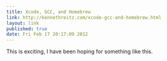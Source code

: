 ```yaml
---
title: Xcode, GCC, and Homebrew 
link: http://kennethreitz.com/xcode-gcc-and-homebrew.html 
layout: link
published: true
date: Fri Feb 17 20:17:09 2012
---
```

This is exciting, I have been hoping for something like this.
